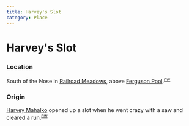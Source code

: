 ```yaml
---
title: Harvey's Slot
category: Place
---
```

# Harvey's Slot
### Location

South of the Nose in [Railroad Meadows](Railroad-Meadows), above [Ferguson Pool](Ferguson-Pool).<sup>[nw][]</sup>

### Origin

[Harvey Mahalko](Harvey-Mahalko) opened up a slot when he went crazy with a saw and cleared a run.<sup>[nw][]</sup>


[map]: Meany-Map
[nw]: Names-Walt "Meany Names by Walter Little, 1984"